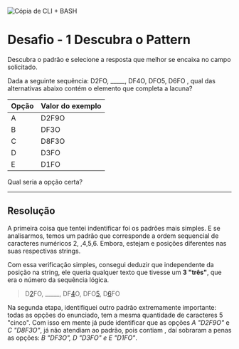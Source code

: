 ![Cópia de CLI + BASH](https://user-images.githubusercontent.com/33513870/134807131-992e0fe7-36db-4f97-9b0a-f67a8559e56c.jpg)
# Desafio - 1 Descubra o Pattern
Descubra o padrão e selecione a resposta que melhor se encaixa no campo solicitado.


Dada a seguinte sequência: D2FO, _____, DF4O, DFO5, D6FO , qual das alternativas abaixo contém o elemento que completa a lacuna?

Opção  | Valor do exemplo
--------- | ------
A | D2F9O
B | DF3O
C | D8F3O
D | D3FO
E | D1FO

Qual seria a opção certa?

----

## Resolução

A primeira coisa que tentei indentificar foi os padrões mais simples. E se analisarmos, temos um padrão que corresponde a ordem sequencial de caracteres numéricos 2, ,4,5,6. Embora, estejam e posições diferentes nas suas respectivas strings.

Com essa verificação simples, consegui deduzir que independente da posição na string, ele queria qualquer texto que tivesse um **3 "três"**, que era o número da sequência lógica.
> D[2]()FO, _____, DF[4]()O, DFO[5](), D[6]()FO

Na segunda etapa, identifiquei outro padrão extremamente importante: todas as opções do enunciado, tem a mesma quantidade de caracteres 5 "cinco". Com isso em mente já pude identificar que as opções _A "D2F9O"_ e _C "D8F3O"_, já não atendiam ao padrão, pois contiam , daí sobraram a penas as opções: _B "DF3O", D "D3FO" e E "D1FO"_.
